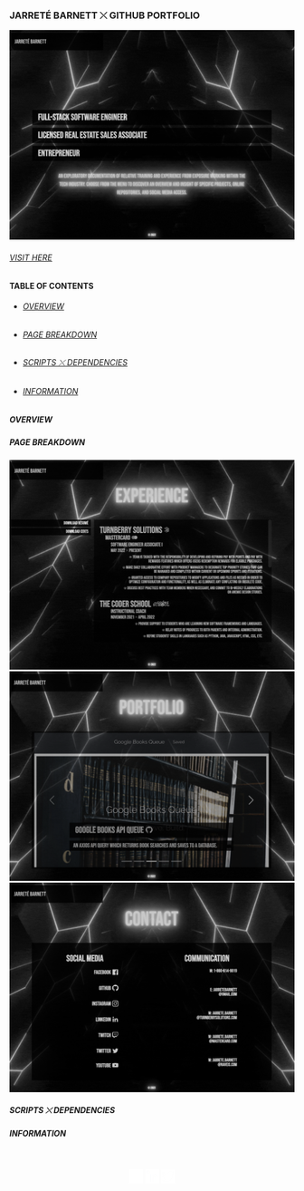 ### JARRETÉ BARNETT ⤬ GITHUB PORTFOLIO

![Welcome Page](src/assets/img/portfoliowelcome.png)

###### <a href="https://jarretebarnett.github.io">VISIT HERE</a>
#### TABLE OF CONTENTS
* ###### [OVERVIEW](#overview)
* ###### [PAGE BREAKDOWN](#page-breakdown)
* ###### [SCRIPTS ⤬ DEPENDENCIES](#scripts-⤬-dependencies)
* ###### [INFORMATION](#information)

##### OVERVIEW
##### PAGE BREAKDOWN

![Experience Page](src/assets/img/portfolioexperience.png)
![Title Page](src/assets/img/portfoliotitular.png)
![Contact Page](src/assets//img//portfoliocontact.png)
##### SCRIPTS ⤬ DEPENDENCIES
##### INFORMATION
<br />
<p align="center"><a href="https://www.facebook.com/jarrete.y.barnett/" rel="noreferrer" target="_blank"><img alt="alt_text" width="25px" src="src/assets/img/facebook.png" /></a>   <a href="https://www.linkedin.com/in/jarretebarnett" rel="noreferrer" target="_blank"><img alt="alt_text" width="25px" src="src/assets/img/linkedin.png" /></a>   <a href="https://www.twitter.com/jarretedotio" rel="noreferrer" target="_blank"><img alt="alt_text" width="25px" src="src/assets/img/twitter.png" /></a></p>
